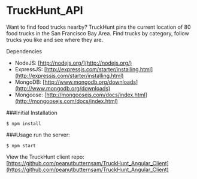 # TruckHunt_API
 
Want to find food trucks nearby? TruckHunt pins the current location of 80 food trucks in the San Francisco Bay   Area. Find trucks by category, follow trucks you like and see where they are.

 Dependencies
 
 - NodeJS: [http://nodejs.org/](http://nodejs.org/)
 - ExpressJS: [http://expressjs.com/starter/installing.html](http://expressjs.com/starter/installing.html)
 - MongoDB: [http://www.mongodb.org/downloads](http://www.mongodb.org/downloads)
 - Mongoose: [http://mongoosejs.com/docs/index.html](http://mongoosejs.com/docs/index.html)
 
 
 ###Initial Installation
 ```
 $ npm install
 ```
 
 ###Usage
 run the server:
 ```
 $ npm start
 ```
 
View the TruckHunt client repo: [https://github.com/peanutbutternsam/TruckHunt_Angular_Client](https://github.com/peanutbutternsam/TruckHunt_Angular_Client)
